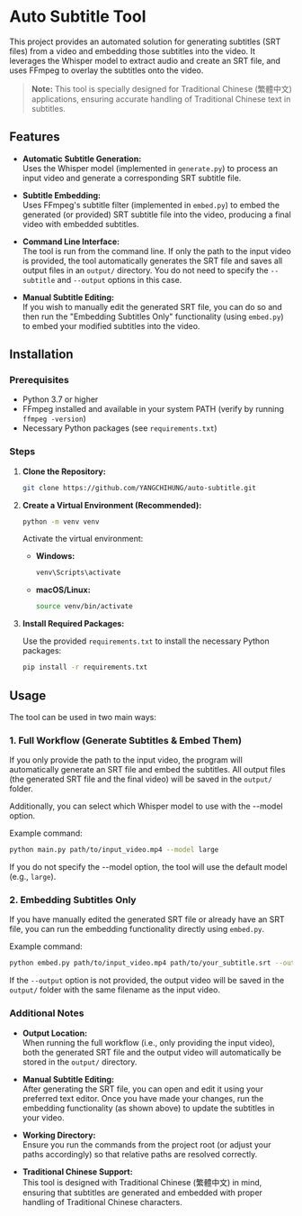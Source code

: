 # Auto Subtitle Tool

This project provides an automated solution for generating subtitles (SRT files) from a video and embedding those subtitles into the video. It leverages the Whisper model to extract audio and create an SRT file, and uses FFmpeg to overlay the subtitles onto the video.

> **Note:** This tool is specially designed for Traditional Chinese (繁體中文) applications, ensuring accurate handling of Traditional Chinese text in subtitles.

## Features

- **Automatic Subtitle Generation:**  
  Uses the Whisper model (implemented in `generate.py`) to process an input video and generate a corresponding SRT subtitle file.

- **Subtitle Embedding:**  
  Uses FFmpeg's subtitle filter (implemented in `embed.py`) to embed the generated (or provided) SRT subtitle file into the video, producing a final video with embedded subtitles.

- **Command Line Interface:**  
  The tool is run from the command line. If only the path to the input video is provided, the tool automatically generates the SRT file and saves all output files in an `output/` directory. You do not need to specify the `--subtitle` and `--output` options in this case.

- **Manual Subtitle Editing:**  
  If you wish to manually edit the generated SRT file, you can do so and then run the "Embedding Subtitles Only" functionality (using `embed.py`) to embed your modified subtitles into the video.

## Installation

### Prerequisites

- Python 3.7 or higher
- FFmpeg installed and available in your system PATH (verify by running `ffmpeg -version`)
- Necessary Python packages (see `requirements.txt`)

### Steps

1. **Clone the Repository:**

   ```bash
   git clone https://github.com/YANGCHIHUNG/auto-subtitle.git
   ```

2. **Create a Virtual Environment (Recommended):**

   ```bash
   python -m venv venv
   ```

   Activate the virtual environment:

   - **Windows:**
     ```bash
     venv\Scripts\activate
     ```
   - **macOS/Linux:**
     ```bash
     source venv/bin/activate
     ```

3. **Install Required Packages:**

   Use the provided `requirements.txt` to install the necessary Python packages:
   ```bash
   pip install -r requirements.txt
   ```

## Usage

The tool can be used in two main ways:

### 1. Full Workflow (Generate Subtitles & Embed Them)

If you only provide the path to the input video, the program will automatically generate an SRT file and embed the subtitles. All output files (the generated SRT file and the final video) will be saved in the `output/` folder.

Additionally, you can select which Whisper model to use with the --model option.

Example command:
```bash
python main.py path/to/input_video.mp4 --model large
```
If you do not specify the --model option, the tool will use the default model (e.g., `large`).

### 2. Embedding Subtitles Only

If you have manually edited the generated SRT file or already have an SRT file, you can run the embedding functionality directly using `embed.py`.

Example command:
```bash
python embed.py path/to/input_video.mp4 path/to/your_subtitle.srt --output path/to/output_video.mp4
```

If the `--output` option is not provided, the output video will be saved in the `output/` folder with the same filename as the input video.

### Additional Notes

- **Output Location:**  
  When running the full workflow (i.e., only providing the input video), both the generated SRT file and the output video will automatically be stored in the `output/` directory.

- **Manual Subtitle Editing:**  
  After generating the SRT file, you can open and edit it using your preferred text editor. Once you have made your changes, run the embedding functionality (as shown above) to update the subtitles in your video.

- **Working Directory:**  
  Ensure you run the commands from the project root (or adjust your paths accordingly) so that relative paths are resolved correctly.

- **Traditional Chinese Support:**  
  This tool is designed with Traditional Chinese (繁體中文) in mind, ensuring that subtitles are generated and embedded with proper handling of Traditional Chinese characters.
